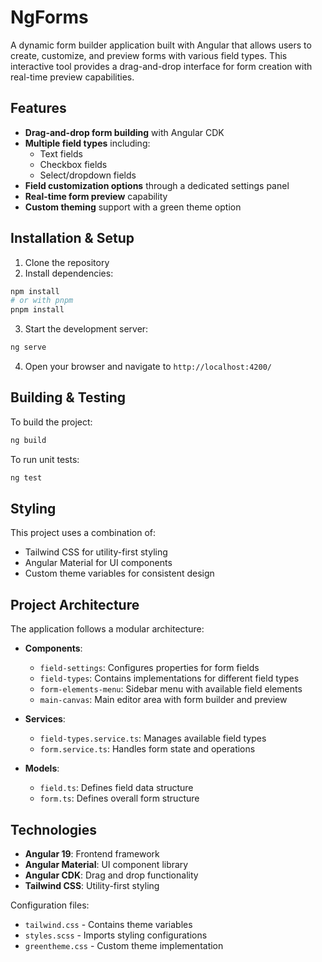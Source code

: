 # NgForms

A dynamic form builder application built with Angular that allows users to create, customize, and preview forms with various field types. This interactive tool provides a drag-and-drop interface for form creation with real-time preview capabilities.

## Features

- **Drag-and-drop form building** with Angular CDK
- **Multiple field types** including:
  - Text fields
  - Checkbox fields
  - Select/dropdown fields
- **Field customization options** through a dedicated settings panel
- **Real-time form preview** capability
- **Custom theming** support with a green theme option

## Installation & Setup

1. Clone the repository
2. Install dependencies:

```bash
npm install
# or with pnpm
pnpm install
```

3. Start the development server:

```bash
ng serve
```

4. Open your browser and navigate to `http://localhost:4200/`

## Building & Testing

To build the project:

```bash
ng build
```

To run unit tests:

```bash
ng test
```

## Styling

This project uses a combination of:

- Tailwind CSS for utility-first styling
- Angular Material for UI components
- Custom theme variables for consistent design

## Project Architecture

The application follows a modular architecture:

- **Components**:

  - `field-settings`: Configures properties for form fields
  - `field-types`: Contains implementations for different field types
  - `form-elements-menu`: Sidebar menu with available field elements
  - `main-canvas`: Main editor area with form builder and preview

- **Services**:

  - `field-types.service.ts`: Manages available field types
  - `form.service.ts`: Handles form state and operations

- **Models**:
  - `field.ts`: Defines field data structure
  - `form.ts`: Defines overall form structure

## Technologies

- **Angular 19**: Frontend framework
- **Angular Material**: UI component library
- **Angular CDK**: Drag and drop functionality
- **Tailwind CSS**: Utility-first styling

Configuration files:

- `tailwind.css` - Contains theme variables
- `styles.scss` - Imports styling configurations
- `greentheme.css` - Custom theme implementation

